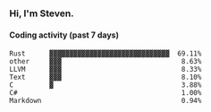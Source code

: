 ### Hi, I'm Steven.

#### Coding activity (past 7 days)
```
Rust      ▓▓▓▓▓▓▓▓▓▓▓▓▓▓▓▓▓▓▓▓▓▓▓▓▓▓▓▓▓▓  69.11%
other     ▓▓▓                              8.63%
LLVM      ▓▓▓                              8.33%
Text      ▓▓▓                              8.10%
C         ▓                                3.88%
C#                                         1.00%
Markdown                                   0.94%
```
